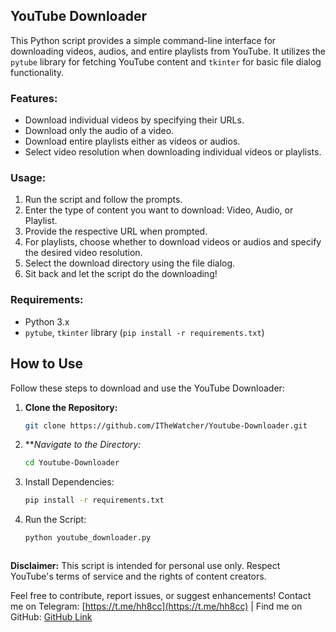 ## YouTube Downloader

This Python script provides a simple command-line interface for downloading videos, audios, and entire playlists from YouTube. It utilizes the `pytube` library for fetching YouTube content and `tkinter` for basic file dialog functionality.

### Features:
- Download individual videos by specifying their URLs.
- Download only the audio of a video.
- Download entire playlists either as videos or audios.
- Select video resolution when downloading individual videos or playlists.

### Usage:
1. Run the script and follow the prompts.
2. Enter the type of content you want to download: Video, Audio, or Playlist.
3. Provide the respective URL when prompted.
4. For playlists, choose whether to download videos or audios and specify the desired video resolution.
5. Select the download directory using the file dialog.
6. Sit back and let the script do the downloading!

### Requirements:
- Python 3.x
- `pytube`, `tkinter` library (`pip install -r requirements.txt`)

## How to Use

Follow these steps to download and use the YouTube Downloader:

1. **Clone the Repository:**
   ```bash
   git clone https://github.com/ITheWatcher/Youtube-Downloader.git

2. ***Navigate to the Directory:*
   ```bash
   cd Youtube-Downloader

3. Install Dependencies:
   ```bash
   pip install -r requirements.txt

4. Run the Script:
   ```bash
   python youtube_downloader.py



**Disclaimer:** This script is intended for personal use only. Respect YouTube's terms of service and the rights of content creators.

Feel free to contribute, report issues, or suggest enhancements! Contact me on Telegram: [https://t.me/hh8cc](https://t.me/hh8cc) | Find me on GitHub: [GitHub Link](https://github.com/ITheWatcher)


